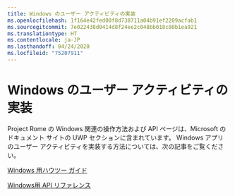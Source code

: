 ```yaml
---
title: Windows のユーザー アクティビティの実装
ms.openlocfilehash: 1f164e42fed00f8d738711a04b91ef2209acfab1
ms.sourcegitcommit: 7e022438d0414d8f24ee2c048bb018c80b1ea921
ms.translationtype: HT
ms.contentlocale: ja-JP
ms.lasthandoff: 04/24/2020
ms.locfileid: "75207911"
---
```

# <a name="implementing-user-activities-for-windows"></a>Windows のユーザー アクティビティの実装

Project Rome の Windows 関連の操作方法および API ページは、Microsoft のドキュメント サイトの UWP セクションに含まれています。 Windows アプリのユーザー アクティビティを実装する方法については、次の記事をご覧ください。

[Windows 用ハウツー ガイド](https://docs.microsoft.com/windows/uwp/launch-resume/useractivities)

[Windows用 API リファレンス](https://docs.microsoft.com/uwp/api/windows.applicationmodel.useractivities)